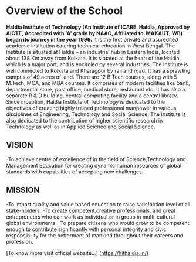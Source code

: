 # Overview of the School

**Haldia Institute of Technology (An Institute of ICARE, Haldia, Approved by AICTE, Accredited with 'A' grade by NAAC, Affiliated to  MAKAUT, WB) began its journey in the year 1996.**
It is the first private and accredited academic institution catering technical education in West Bengal.
The Institute is situated at Haldia – an industrial hub in Eastern India, located about 138 Km away from Kolkata. It is situated at the heart of the Haldia, which is a major port, and is encircled by several industries. The Institute is well connected to Kolkata and Kharagpur by rail and road. It has a sprawling campus of 49 acres of land.
There are 12 B.Tech courses, along with 5 M.Tech, MCA, and MBA courses. It comprises of modern facilities like bank, departmental store, post office, medical store, restaurant etc. It has also a separate R & D building, central computing facility and a central library.
Since inception, Haldia Institute of Technology is dedicated to the objectives of creating highly trained professional manpower in various disciplines of Engineering, Technology and Social Science. The Institute is also dedicated to the contribution of higher scientific research in Technology as well as in Applied Science and Social Science.

## VISION
-To achieve centre of excellence of in the field of Science,Technology and Management Education for creating dynamic human resources of global standards with capabilities of accepting new challenges.

## MISSION
-To impart quality and value based education to raise satisfaction level of all stake-holders.
-To create competent,creative professionals, and great entrepreneurs who can work as individual or in group in multi-cultural global environments.
-To prepare citizens who would grow to be competent enough to contribute significantly with personal integrity and civic responsibility for the betterment of mankind throughout their careers and profession.

[To know more visit official website...] (https://hithaldia.in/)
